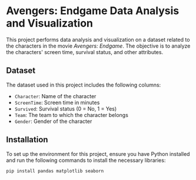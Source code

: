 # Avengers: Endgame Data Analysis and Visualization

This project performs data analysis and visualization on a dataset related to the characters in the movie *Avengers: Endgame*. The objective is to analyze the characters' screen time, survival status, and other attributes.

## Dataset

The dataset used in this project includes the following columns:
- `Character`: Name of the character
- `ScreenTime`: Screen time in minutes
- `Survived`: Survival status (0 = No, 1 = Yes)
- `Team`: The team to which the character belongs
- `Gender`: Gender of the character

## Installation

To set up the environment for this project, ensure you have Python installed and run the following commands to install the necessary libraries:
```sh
pip install pandas matplotlib seaborn
